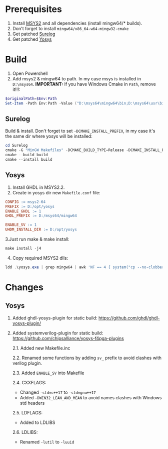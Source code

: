 # Prerequisites
1. Install [MSYS2](https://www.msys2.org/) and all dependencies (install mingw64/* builds).
  1. Don't forget to install `mingw64/x86_64-w64-mingw32-cmake`
2. Get patched [Surelog](https://github.com/RustamC/Surelog/tree/win-static-build-024)
3. Get patched [Yosys](https://github.com/RustamC/yosys/tree/win-static-build-024)

# Build
1. Open Powershell
2. Add msys2 & mingw64 to path. In my case msys is installed in `D:\msys64`. **IMPORTANT:** If you have Windows Cmake in `Path`, remove it!!!:

```powershell
$originalPath=$Env:Path
Set-Item -Path Env:Path -Value ("D:\msys64\mingw64\bin;D:\msys64\usr\bin;" + $Env:Path)
```

## Surelog
Build & install. Don't forget to set `-DCMAKE_INSTALL_PREFIX`, in my case it's the same dir where yosys will be installed:

```powershell
cd Surelog
cmake -G "MinGW Makefiles" -DCMAKE_BUILD_TYPE=Release -DCMAKE_INSTALL_PREFIX=D:/opt/yosys -DCMAKE_POSITION_INDEPENDENT_CODE=ON -S . -B build
cmake --build build 
cmake --install build
```

## Yosys
1. Install GHDL in MSYS2.2. 
2. Create in yosys dir new `Makefile.conf` file:

```Makefile
CONFIG := msys2-64
PREFIX := D:/opt/yosys
ENABLE_GHDL := 1
GHDL_PREFIX := D:/msys64/mingw64

ENABLE_SV := 1
UHDM_INSTALL_DIR := D:/opt/yosys
```

3.Just run make & make install:
```powershell
make install -j4
```

4. Copy required MSYS2 dlls:
```powershell
ldd .\yosys.exe | grep mingw64 | awk 'NF == 4 { system("cp --no-clobber " $3 " /d/opt/yosys/bin") }'
```

# Changes
## Yosys
1. Added ghdl-yosys-plugin for static build: https://github.com/ghdl/ghdl-yosys-plugin/
2. Added systemverilog-plugin for static build: https://github.com/chipsalliance/yosys-f4pga-plugins

	2.1. Added new Makefile.inc

	2.2. Renamed some functions by adding `sv_` prefix to avoid clashes with verilog plugin.

	2.3. Added `ENABLE_SV` into Makefile

	2.4. CXXFLAGS:
    - Changed `-std=c++17` to `-std=gnu++17`
    - Added `-DWIN32_LEAN_AND_MEAN` to avoid names clashes with Windows std headers
  
	2.5. LDFLAGS:
    - Added to LDLIBS 
  
	2.6. LDLIBS:
    - Renamed `-lutil` to `-luuid`
